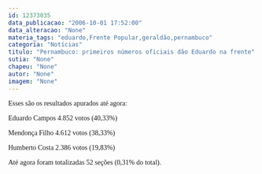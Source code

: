 ```yaml
---
id: 12373035
data_publicacao: "2006-10-01 17:52:00"
data_alteracao: "None"
materia_tags: "eduardo,Frente Popular,geraldão,pernambuco"
categoria: "Notícias"
titulo: "Pernambuco: primeiros números oficiais dão Eduardo na frente"
sutia: "None"
chapeu: "None"
autor: "None"
imagem: "None"
---
```

<p><P><FONT face=Verdana>Esses são os resultados apurados até agora:</FONT></P></p>
<p><P><FONT face=Verdana>Eduardo Campos 4.852 votos&nbsp;(40,33%)</FONT></P></p>
<p><P><FONT face=Verdana>Mendonça Filho 4.612 votos (38,33%)</FONT></P></p>
<p><P><FONT face=Verdana>Humberto Costa 2.386 votos&nbsp;(19,83%)</FONT></P></p>
<p><P><FONT face=Verdana>Até agora foram totalizadas 52 seções (0,31% do total).</FONT></P> </p>

